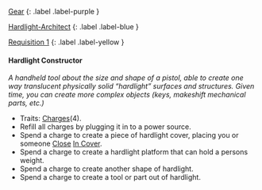
[Gear](Game/Core/Gear)
{: .label .label-purple }

[Hardlight-Architect](Game/Blocks/Hardlight-Architect)
{: .label .label-blue }

[Requisition 1](Game/Deployment#Requisition)
{: .label .label-yellow }
#### Hardlight Constructor
*A handheld tool about the size and shape of a pistol, able to create one way translucent physically solid “hardlight” surfaces and structures. Given time, you can create more complex objects (keys, makeshift mechanical parts, etc.)*
* Traits: [Charges](Game/Core/Blocks/Charges)(4).
* Refill all charges by plugging it in to a power source.
* Spend a charge to create a piece of hardlight cover, placing you or someone [Close](Game/Core/Movement#Close) [In Cover](Game/Core/Effects#In%20Cover).
* Spend a charge to create a hardlight platform that can hold a persons weight.
* Spend a charge to create another shape of hardlight.
* Spend a charge to create a tool or part out of hardlight.

